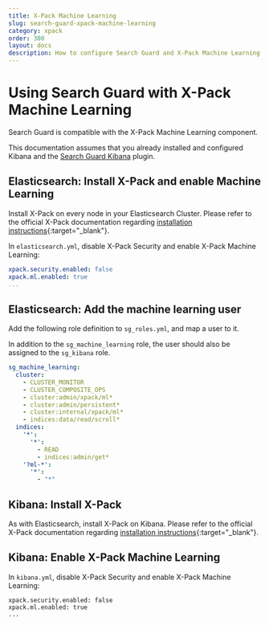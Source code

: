 ```yaml
---
title: X-Pack Machine Learning
slug: search-guard-xpack-machine-learning
category: xpack
order: 300
layout: docs
description: How to configure Search Guard and X-Pack Machine Learning for Elasticsearch
---
```

<!---
Copryight 2017 floragunn GmbH
-->
# Using Search Guard with X-Pack Machine Learning

Search Guard is compatible with the X-Pack Machine Learning component. 

This documentation assumes that you already installed and configured Kibana and the [Search Guard Kibana](kibana.md) plugin.

## Elasticsearch: Install X-Pack and enable Machine Learning

Install X-Pack on every node in your Elasticsearch Cluster. Please refer to the official X-Pack documentation regarding [installation instructions](https://www.elastic.co/guide/en/x-pack/current/installing-xpack.html){:target="_blank"}.

In `elasticsearch.yml`, disable X-Pack Security and enable X-Pack Machine Learning:


```yaml
xpack.security.enabled: false
xpack.ml.enabled: true
...
```

## Elasticsearch: Add the machine learning user

Add the following role definition to `sg_roles.yml`, and map a user to it.

In addition to the `sg_machine_learning` role, the user should also be assigned to the `sg_kibana` role.

```yaml
sg_machine_learning:
  cluster:
    - CLUSTER_MONITOR
    - CLUSTER_COMPOSITE_OPS
    - cluster:admin/xpack/ml*
    - cluster:admin/persistent*
    - cluster:internal/xpack/ml*
    - indices:data/read/scroll*
  indices:
    '*':
      '*':
        - READ
        - indices:admin/get*
    '?ml-*':
      '*':
        - "*"
```

## Kibana: Install X-Pack

As with Elasticsearch, install X-Pack on Kibana. Please refer to the official X-Pack documentation regarding [installation instructions](https://www.elastic.co/guide/en/x-pack/current/installing-xpack.html){:target="_blank"}.
      
## Kibana: Enable X-Pack Machine Learning

In `kibana.yml`, disable X-Pack Security and enable X-Pack Machine Learning:


```
xpack.security.enabled: false
xpack.ml.enabled: true
...
```